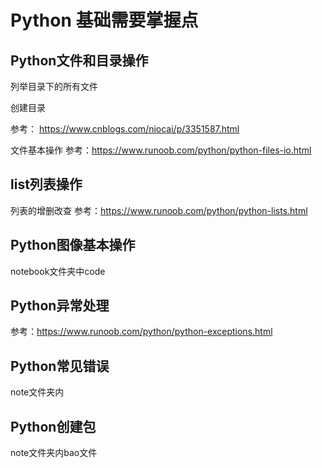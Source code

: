 # Python 基础需要掌握点

## Python文件和目录操作

列举目录下的所有文件

创建目录

参考： https://www.cnblogs.com/niocai/p/3351587.html

文件基本操作
参考：https://www.runoob.com/python/python-files-io.html

## list列表操作

列表的增删改查
参考：https://www.runoob.com/python/python-lists.html

## Python图像基本操作
notebook文件夹中code

## Python异常处理
参考：https://www.runoob.com/python/python-exceptions.html

## Python常见错误
note文件夹内

## Python创建包
note文件夹内bao文件
